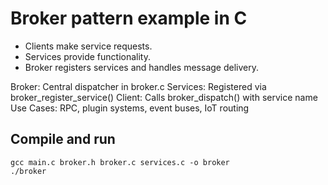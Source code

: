 # Broker pattern example in C
- Clients make service requests.
- Services provide functionality.
- Broker registers services and handles message delivery.

Broker: Central dispatcher in broker.c
Services: Registered via broker_register_service()
Client: Calls broker_dispatch() with service name
Use Cases: RPC, plugin systems, event buses, IoT routing

## Compile and run
```
gcc main.c broker.h broker.c services.c -o broker
./broker
```
